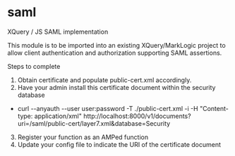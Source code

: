 # saml
XQuery / JS SAML implementation

This module is to be imported into an existing XQuery/MarkLogic project to allow client authentication and authorization supporting SAML assertions.

Steps to complete
1. Obtain certificate and populate public-cert.xml accordingly.
2. Have your admin install this certificate document within the security database
  * curl --anyauth --user user:password -T ./public-cert.xml -i -H "Content-type: application/xml" http://localhost:8000/v1/documents?uri=/saml/public-cert/layer7.xml\&database=Security
3. Register your function as an AMPed function
4. Update your config file to indicate the URI of the certificate document
